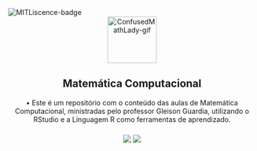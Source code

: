 <div align="left">
  <img src="https://img.shields.io/github/license/juletopi/Matematica_Computacional" alt="MITLiscence-badge">

<div align="center">
  <a href="https://emoji.gg/emoji/7244_ConfusedMathLady"><img src="https://cdn3.emoji.gg/emojis/7244_ConfusedMathLady.gif" width="100px"height="95px" alt="ConfusedMathLady-gif"></a>
  <h2 align="center">Matemática Computacional</h2>

<div align="center">
• Este é um repositório com o conteúdo das aulas de Matemática Computacional, ministradas pelo professor Gleison Guardia, utilizando o RStudio e a Linguagem R como ferramentas de aprendizado.
</div>

###

<div align="center">
  <img src="https://img.shields.io/badge/Made%20with%20IDE:-RStudio%20-gray.svg?colorA=7a97b2&amp;colorB=76aada&amp;style=for-the-badge" style="max-width: 100%;">
  <img src="https://img.shields.io/badge/And%20made%20with%20language:-R%20-gray.svg?colorA=5986c7&amp;colorB=1F65CC&amp;style=for-the-badge" style="max-width: 100%;">
</div>
